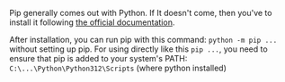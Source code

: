 Pip generally comes out with Python. If It doesn't come, then you've to install it following [the official documentation](https://pip.pypa.io/en/stable/cli/pip_install/).

After installation, you can run pip with this command: `python -m pip ...` without setting up pip. For using directly like this `pip ...`, you need to ensure that pip is added to your system's PATH: `C:\...\Python\Python312\Scripts` (where python installed)
